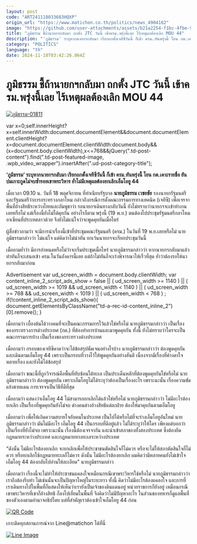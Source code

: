```yaml
---
layout: post
code: "ART241118033683HQXP"
origin_url: "https://www.matichon.co.th/politics/news_4904162"
image: "https://github.com/user-attachments/assets/b21a2254-f1bc-4fbe-9421-2d9575555dbf"
title: "ภูมิธรรม ชี้ถ้านายกฯกลับมา ถกตั้ง JTC วันนี้ เข้าครม.พรุ่งนี้เลย ไร้เหตุผลต้องเลิก MOU 44"
description: "'ภูมิธรรม' ระบุหากนายกฯกลับมา เรียกถกตั้งเจทีซีวันนี้ ก็เข้า ครม.ทันพรุ่งนี้ โยน กต.เคาะรายชื่อ ยันปมเกาะกูดไม่จบซํ้ารอยเขาพระวิหาร"
category: "POLITICS"
language: "th"
date: 2024-11-18T03:42:26.864Z
---
```


# ภูมิธรรม ชี้ถ้านายกฯกลับมา ถกตั้ง JTC วันนี้ เข้าครม.พรุ่งนี้เลย ไร้เหตุผลต้องเลิก MOU 44

[![](https://www.matichon.co.th/wp-content/uploads/2024/11/ภูมิธรรม-01811.jpg "ภูมิธรรม-01811")](https://www.matichon.co.th/wp-content/uploads/2024/11/ภูมิธรรม-01811.jpg)

var x=0;self.innerHeight?x=self.innerWidth:document.documentElement&&document.documentElement.clientHeight?x=document.documentElement.clientWidth:document.body&&(x=document.body.clientWidth),x<=768&&jQuery(".td-post-content").find(".td-post-featured-image, .wpb\_video\_wrapper").insertAfter(".ud-post-category-title");

**‘ภูมิธรรม’ ระบุหากนายกฯกลับมา เรียกถกตั้งเจทีซีวันนี้ ก็เข้า ครม.ทันพรุ่งนี้ โยน กต.เคาะรายชื่อ ยันปมเกาะกูดไม่จบซํ้ารอยเขาพระวิหาร ยํ้าไม่มีเหตุผลต้องยกเลิกเอ็มโอยู 44**

เมื่อเวลา 09.10 น. วันที่ 18 พฤศจิกายน ที่ทำเนียบรัฐบาล **นายภูมิธรรม เวชยชัย** รองนายกรัฐมนตรีและรัฐมนตรีว่าการกระทรวงกลาโหม กล่าวถึงกรณีการตั้งคณะกรรมการทางเทคนิค (เจทีซี) เพื่อเจรจาพื้นที่อ้างสิทธิระหว่างไทยและกัมพูชาว่า รอนายกฯเดินทางกลับวันนี้ ยังไม่ทราบว่านายกฯจะเข้าทำงานเลยหรือไม่ แต่เรื่องนี้ยังไม่ได้คุยกัน อย่างไรก็ตาม พรุ่งนี้ (19 พ.ย.) ตนต้องไปประชุมรัฐมนตรีกลาโหมอาเซียนที่ประเทศลาวด้วย จึงยังไม่แน่ใจว่าจะพูดคุยกันเมื่อไหร่

ผู้สื่อข่าวถามว่า จะมีการนำเรื่องนี้เข้าที่ประชุมคณะรัฐมนตรี (ครม.) ในวันที่ 19 พ.ย.เลยหรือไม่ นายภูมิธรรมกล่าวว่า ไม่แน่ใจ แต่คิดว่าไม่น่าทัน ยกเว้นนายกฯจะเรียกประชุมวันนี้

เมื่อถามย้ำว่า มีการกำหนดหรือไม่ว่าจะเริ่มประชุมเมื่อไหร่ นายภูมิธรรมกล่าวว่า หากนายกฯกลับมาแล้วทำทันก็จะเสนอเข้า ครม.ในวันอังคารนี้เลย แต่ถ้าไม่ทันก็จะเร่งพิจารณาให้เร็วที่สุด ยํ้าว่าต้องรอให้นายกฯกลับมาก่อน

Advertisement var ud\_screen\_width = document.body.clientWidth; var content\_inline\_2\_script\_ads\_show = false || ( ud\_screen\_width >= 1140 ) || ( ud\_screen\_width >= 1019 && ud\_screen\_width < 1140 ) || ( ud\_screen\_width >= 768 && ud\_screen\_width < 1019 ) || ( ud\_screen\_width < 768 ) ; if(!content\_inline\_2\_script\_ads\_show){ document.getElementsByClassName("td-a-rec-id-content\_inline\_2")\[0\].remove(); }

เมื่อถามว่า เบื้องต้นได้วางคนที่จะเป็นคณะกรรมการไว้แล้วใช่หรือไม่ นายภูมิธรรมกล่าวว่า เป็นเรื่องของกระทรวงการต่างประเทศ (กต.) ที่ต้องทำการบ้านและมาพูดคุยกัน ทั้งนี้ ยังไม่ทราบว่าใครจะเป็นคณะกรรมการบ้าง เป็นเรื่องของกระทรวงต่างประเทศ

เมื่อถามว่า กรอบของเจทีซีคาดว่าจะได้ข้อสรุปชัดเจนอย่างไรบ้าง นายภูมิธรรมกล่าวว่า ต้องพูดคุยกันและเดินตามเอ็มโอยู 44 เพราะเป็นกรอบที่วางไว้ให้พูดคุยกันอย่างสันติ เนื่องจากมีเรื่องที่ค้างคาใจหลายเรื่อง และยังไม่ได้ข้อสรุป

เมื่อถามว่า ขณะนี้ที่ถูกวิจารณ์คือพื้นที่ทับซ้อนใต้ทะเล เป็นประเด็นหลักที่ต้องพูดคุยกันใช่หรือไม่ นายภูมิธรรมกล่าวว่า ต้องพูดคุยกัน เพราะเอ็มโอยูไม่ได้ระบุว่าต้องเป็นเรื่องอะไร เพราะฉะนั้น เรื่องความขัดแย้งชายแดน การเจรจาเป็นวิธีที่ดีที่สุด

เมื่อถามว่า แสดงว่าเอ็มโอยู 44 ไม่สามารถยกเลิกได้แล้วใช่หรือไม่ นายภูมิธรรมกล่าวว่า ไม่มีอะไรต้องยกเลิก เป็นเรื่องที่พูดคุยกันยังไม่จบ ต่างคนต่างอ้างสิทธิแต่ละฝ่าย ต้องให้มาคุยกันตามเอ็มโอยู

เมื่อถามว่า เพื่อให้เกิดความสบายใจกับคนในประเทศ เป็นไปได้หรือไม่ที่จะร่างเอ็มโอยูอันใหม่ นายภูมิธรรมกล่าวว่า มันไม่มีอะไร เอ็มโอยู 44 เป็นกรอบที่ดีอยู่แล้ว ไม่ได้ระบุว่าให้ใคร เพียงแต่บอกว่าเป็นเรื่องที่ยังไม่จบ เพราะฉะนั้น เรื่องนี้ต้องเจรจากัน และนำเข้าสภาของทั้งสองประเทศ ซึ่งต้องยึดกฎหมายระหว่างประเทศ และกฎหมายทางทะเลระหว่างประเทศ

“ดังนั้น ไม่มีอะไรต้องยกเลิก จะยกเลิกเพื่อให้ประชาชนตัดสินใจก็ไม่ควร หรือจะไม่ให้สภาตัดสินใจก็ไม่ควร หรือยกเลิกใช้กฎหมายทะเลก็ไม่ควร ดังนั้น ไม่มีอะไรต้องยกเลิก ผมคิดว่ามีหลายคนยังไม่เข้าใจเอ็มโอยู 44 ต้องกลับไปอ่านให้ละเอียด” นายภูมิธรรมกล่าว

เมื่อถามว่า เรื่องนี้จะไม่ทำให้ประชาชนแคลงใจเหมือนกรณีเขาพระวิหารใช่หรือไม่ นายภูมิธรรมกล่าวว่า เราถึงต้องรีบทำ ไม่เช่นนั้นจะเป็นปัญหาใหญ่ในระยะยาว ทั้งนี้ คิดว่าไม่มีอะไรต้องแคลงใจ และการที่เราเดินทางไปในพื้นที่ก็แสดงให้เห็นว่าเรายังเป็นเจ้าของดินแดนอยู่ หน่วยราชการก็ยังอยู่ เหมือนกรณีเขาพระวิหารที่เขาก็อ้างสิทธิ ก็ลงไปเยี่ยมในพื้นที่ จึงคิดว่าไม่มีปัญหาอะไร ในส่วนของทหารก็ดูแลพื้นที่ของตัวเองตามอำนาจอธิปไตย แต่ที่สำคัญเราต้องเข้าใจเอ็มโอยู 44 ก่อน

[![QR Code](https://www.matichon.co.th/wp-content/uploads/2023/07/wob1371z.jpg)](https://lin.ee/ht0nDxX)

เกาะติดทุกสถานการณ์จาก Line@matichon ได้ที่นี่

[![Line Image](https://www.matichon.co.th/wp-content/uploads/2023/07/th.png)](https://lin.ee/ht0nDxX)